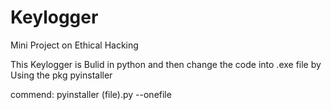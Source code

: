 # Keylogger
Mini Project on Ethical Hacking 
<p>
This Keylogger is Bulid in python
and then change the code into .exe file by Using the pkg pyinstaller 
</p>
commend:
  pyinstaller (file).py --onefile
